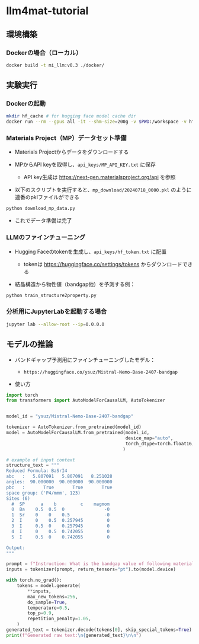 # llm4mat-tutorial

## 環境構築

### Dockerの場合（ローカル）
```bash
docker build -t mi_llm:v0.3 ./docker/
```

## 実験実行
### Dockerの起動
```bash
mkdir hf_cache # for hugging face model cache dir
docker run --rm --gpus all -it --shm-size=200g -v $PWD:/workspace -v hf_cache:/root/.cache/huggingface/ mi_llm:v0.3 bash
```

### Materials Project（MP）データセット準備
- Materials Projectからデータをダウンロードする
- MPからAPI keyを取得し、`api_keys/MP_API_KEY.txt` に保存
    - API key生成は https://next-gen.materialsproject.org/api を参照

- 以下のスクリプトを実行すると、`mp_download/20240718_0000.pkl` のように連番のpklファイルができる
```bash
python download_mp_data.py
```
- これでデータ準備は完了


### LLMのファインチューニング
- Hugging Faceのtokenを生成し、`api_keys/hf_token.txt` に配置
    - tokenは https://huggingface.co/settings/tokens からダウンロードできる

- 結晶構造から物性値（bandgap他）を予測する例：
```bash
python train_structure2property.py
```

### 分析用にJupyterLabを起動する場合

```bash
jupyter lab --allow-root --ip=0.0.0.0
```

## モデルの推論
- バンドギャップ予測用にファインチューニングしたモデル：
    - `https://huggingface.co/ysuz/Mistral-Nemo-Base-2407-bandgap`

- 使い方
```python
import torch
from transformers import AutoModelForCausalLM, AutoTokenizer


model_id = "ysuz/Mistral-Nemo-Base-2407-bandgap"

tokenizer = AutoTokenizer.from_pretrained(model_id)
model = AutoModelForCausalLM.from_pretrained(model_id,
                                             device_map="auto",
                                             torch_dtype=torch.float16,
                                            )

# example of input context
structure_text = """
Reduced Formula: BaSrI4
abc   :   5.807091   5.807091   8.251028
angles:  90.000000  90.000000  90.000000
pbc   :       True       True       True
space group: ('P4/mmm', 123)
Sites (6)
  #  SP      a    b         c    magmom
  0  Ba    0.5  0.5  0               -0
  1  Sr    0    0    0.5             -0
  2  I     0    0.5  0.257945         0
  3  I     0.5  0    0.257945         0
  4  I     0    0.5  0.742055         0
  5  I     0.5  0    0.742055         0

Output:
"""

prompt = f"Instruction: What is the bandgap value of following material?:\n{structure_text}\n\nOutput:\n"
inputs = tokenizer(prompt, return_tensors="pt").to(model.device)

with torch.no_grad():
    tokens = model.generate(
        **inputs,
        max_new_tokens=256,
        do_sample=True,
        temperature=0.5,
        top_p=0.9,
        repetition_penalty=1.05,
    )
generated_text = tokenizer.decode(tokens[0], skip_special_tokens=True)
print(f"Generated raw text:\n{generated_text}\n\n")
```